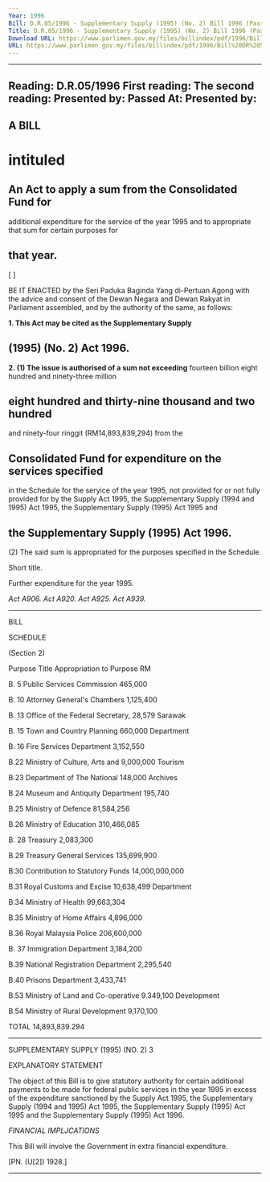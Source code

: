 ```yaml
---
Year: 1996
Bill: D.R.05/1996 - Supplementary Supply (1995) (No. 2) Bill 1996 (Passed)
Title: D.R.05/1996 - Supplementary Supply (1995) (No. 2) Bill 1996 (Passed)
Download URL: https://www.parlimen.gov.my/files/billindex/pdf/1996/Bill%20DR%205.pdf
URL: https://www.parlimen.gov.my/files/billindex/pdf/1996/Bill%20DR%205.pdf
---
```

---
Reading:
D.R.05/1996
First reading:
The second reading:
Presented by:
Passed At:
Presented by:
---

## A BILL

# intituled

## An Act to apply a sum from the Consolidated Fund for
additional expenditure for the service of the year 1995
and to appropriate that sum for certain purposes for
## that year.

 [ ]

BE IT ENACTED by the Seri Paduka Baginda Yang
di-Pertuan Agong with the advice and consent of the
Dewan Negara and Dewan Rakyat in Parliament assembled,
and by the authority of the same, as follows:

**1. This Act may be cited as the Supplementary Supply**
## (1995) (No. 2) Act 1996.

**2. (1) The issue is authorised of a sum not exceeding**
fourteen billion eight hundred and ninety-three million
## eight hundred and thirty-nine thousand and two hundred
and ninety-four ringgit (RM14,893,839,294) from the
## Consolidated Fund for expenditure on the services specified
in the Schedule for the seryice of the year 1995, not
provided for or not fully provided for by the Supply Act
1995, the Supplementary Supply (1994 and 1995) Act
1995, the Supplementary Supply (1995) Act 1995 and
## the Supplementary Supply (1995) Act 1996.

(2) The said sum is appropriated for the purposes
specified in the Schedule.


Short title.

Further
expenditure
for the year
1995.

_Act A906._
_Act A920._
_Act A925._
_Act A939._


-----

BILL

SCHEDULE

(Section 2)

Purpose Title Appropriation
to Purpose
RM

B. 5 Public Services Commission 465,000

B. 10 Attorney General's Chambers 1,125,400

B. 13 Office of the Federal Secretary, 28,579
Sarawak

B. 15 Town and Country Planning 660,000
Department

B. 16 Fire Services Department 3,152,550

B.22 Ministry of Culture, Arts and 9,000,000
Tourism

B.23 Department of The National 148,000
Archives

B.24 Museum and Antiquity Department 195,740

B.25 Ministry of Defence 81,584,256

B.26 Ministry of Education 310,466,085

B. 28 Treasury 2,083,300

B.29 Treasury General Services 135,699,900

B.30 Contribution to Statutory Funds 14,000,000,000

B.31 Royal Customs and Excise 10,638,499
Department

B.34 Ministry of Health 99,663,304

B.35 Ministry of Home Affairs 4,896,000

B.36 Royal Malaysia Police 206,600,000

B. 37 Immigration Department 3,184,200

B.39 National Registration Department 2,295,540

B.40 Prisons Department 3,433,741

B.53 Ministry of Land and Co-operative 9.349,100
Development

B.54 Ministry of Rural Development 9,170,100

TOTAL 14,893,839.294


-----

SUPPLEMENTARY SUPPLY (1995) (NO. 2) 3

EXPLANATORY STATEMENT

The object of this Bill is to give statutory authority for certain
additional payments to be made for federal public services in the
year 1995 in excess of the expenditure sanctioned by the Supply
Act 1995, the Supplementary Supply (1994 and 1995) Act 1995,
the Supplementary Supply (1995) Act 1995 and the Supplementary
Supply (1995) Act 1996.

_FINANCIAL_ _IMPLJCATIONS_

This Bill will involve the Government in extra financial expenditure.

[PN. (U[2]) 1928.]


-----

